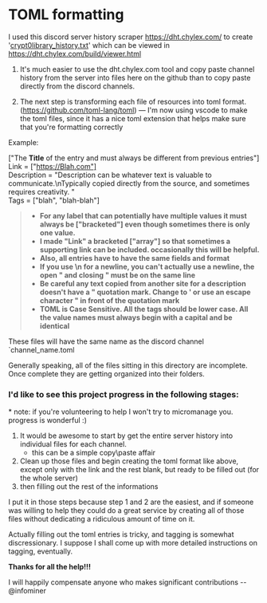 # TOML formatting

I used this discord server history scraper https://dht.chylex.com/ to create '[crypt0library_history.txt](https://github.com/infominer33/crypto-library/blob/master/crypt0library_history.txt)' which can be viewed in https://dht.chylex.com/build/viewer.html

1. It's much easier to use the dht.chylex.com tool and copy paste channel history from the server into files here on the github than to copy paste directly from the discord channels. 

2. The next step is transforming each file of resources into toml format.  (https://github.com/toml-lang/toml)
  — I'm now using vscode to make the toml files, since it has a nice toml extension that helps make sure that you're formatting correctly

Example:

["The **Title** of the entry and must always be different from previous entries"] <br/>
Link = ["https://Blah.com"]<br/> 
Description = "Description can be whatever text is valuable to communicate.\nTypically copied directly from the source, and sometimes requires creativity. "<br/>
Tags = ["blah", "blah-blah"]<br/>

>* **For any label that can potentially have multiple values it must always be ["bracketed"] even though sometimes there is only one value.**
>* **I made "Link" a bracketed ["array"] so that sometimes a supporting link can be included. occasionally this will be helpful.**
>* **Also, all entries have to have the same fields and format**
>* **If you use \n for a newline, you can't actually use a newline, the open " and closing " must be on the same line**
>* **Be careful any text copied from another site for a description doesn't have a " quotation mark. Change to ' or use an escape character \" in front of the quotation mark**
>* **TOML is Case Sensitive. All the tags should be lower case. All the value names must always begin with a capital and be identical**


These files will have the same name as the discord channel `channel_name.toml

Generally speaking, all of the files sitting in this directory are incomplete. Once complete they are getting organized into their folders.

### I'd like to see this project progress in the following stages:

\* note: if you're volunteering to help I won't try to micromanage you. progress is wonderful :)

1. It would be awesome to start by get the entire server history into individual files for each channel.
   - this can be a simple copy\paste affair
2. Clean up those files and begin creating the toml format like above, except only with the link and the rest blank, but ready to be filled out (for the whole server)
3. then filling out the rest of the informations

I put it in those steps because step 1 and 2 are the easiest, and if someone was willing to help they could do a great service by creating all of those files without dedicating a ridiculous amount of time on it.

Actually filling out the toml entries is tricky, and tagging is somewhat discressionary. I suppose I shall come up with more detailed instructions on tagging, eventually.  

**Thanks for all the help!!!**

I will happily compensate anyone who makes significant contributions --@infominer
